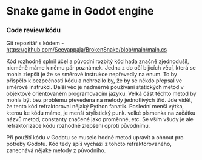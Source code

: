 # Snake game in Godot engine

### Code review kódu
Git repozitář s kódem - https://github.com/Seeyappaja/BrokenSnake/blob/main/main.cs

Kód rozhodně splnil účel a původní rozbitý kód hada značně zjednodušil, nicméně máme k němu pár poznámek.
Jedna z do očí bijících věcí, která se mohla zlepšit je že se směrové instrukce nepřevedly na enum. 
To by přispělo k bezpečnosti kódu a nehrozilo by, že by se někdo přepsal ve směrové instrukci.
Další věc je nadměrné používání statických metod v objektově orientovaném programovacím jazyku.
Velká část těchto metod by mohla být bez problému převedena na metody jednotlivých tříd.
Jde vidět, že tento kód refraktoroval nějaký Python fanatik.
Poslední menší výtka, kterou ke kódu máme, je menší stylistický punk. velké písmenka na začátku názvů metod,
constanty značené jako proměnné, etc. Se vším všudy je ale refraktorizace kódu rozhodně zlepšení oproti původnímu.

Při použití kódu v Godotu se muselo hodně metod upravit a ohnout pro potřeby Godotu.
Kód tedy spíš vychází z tohoto refraktorovaného, zanechává nějaké metody z původního.
